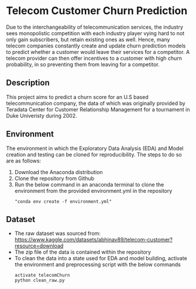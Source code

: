 # Telecom Customer Churn Prediction
Due to the interchangeability of telecommunication services, the industry sees monopolistic competition with each industry player vying hard to not only gain subscribers, but retain existing ones as well. Hence, many telecom companies constantly create and update churn prediction models to predict whether a customer would leave their services for a competitor. A telecom provider can then offer incentives to a customer with high churn probability, in so preventing them from leaving for a competitor. 

## Description
This project aims to predict a churn score for an U.S based telecommunication company, the data of which was originally provided by Teradata Center for Customer Relationship Management for a tournament in Duke Univeristy during 2002. 


## Environment
The environment in which the Exploratory Data Analysis (EDA) and Model creation and testing can be cloned for reproducibility. The steps to do so are as follows:
1. Download the Anaconda distribution 
2. Clone the repository from Github
3. Run the below command in an anaconda terminal to clone the environment from the provided environment.yml in the repository
    ```
    "conda env create -f environment.yml"
    ```


## Dataset 
- The raw dataset was sourced from: https://www.kaggle.com/datasets/abhinav89/telecom-customer?resource=download
- The zip file of the data is contained within the repository
- To clean the data into a state used for EDA and model building, activate the environment and preprocessing script with the below commands
    ```
    activate telecomChurn
    python clean_raw.py
    ```